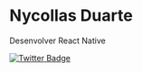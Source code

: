 # Nycollas Duarte

Desenvolver React Native

[![Twitter Badge](https://imgur.com/a/W0BAx1Q)](https://twitter.com/nduaarte)
